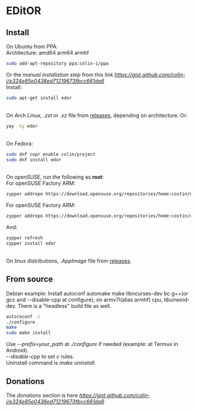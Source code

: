 # EDitOR

## Install
On Ubuntu from PPA.\
Architecture: amd64 arm64 armhf
```sh
sudo add-apt-repository ppa:colin-i/ppa
```
Or the *manual installation step* from this link *https://gist.github.com/colin-i/e324e85e0438ed71219673fbcc661da6* \
Install:
```sh
sudo apt-get install edor
```
\
On Arch Linux, <i>.zst</i> or <i>.xz</i> file from [releases](https://github.com/colin-i/edor/releases), depending on architecture. Or:
```sh
yay -Sy edor
```
\
On Fedora:
```sh
sudo dnf copr enable colin/project
sudo dnf install edor
```
\
On openSUSE, run the following as __root__:\
For openSUSE Factory ARM:
```sh
zypper addrepo https://download.opensuse.org/repositories/home:costin/openSUSE_Factory_ARM/home:costin.repo
```
For openSUSE Factory ARM:
```sh
zypper addrepo https://download.opensuse.org/repositories/home:costin/openSUSE_Factory/home:costin.repo
```
And:
```sh
zypper refresh
zypper install edor
```
\
On linux distributions, <i>.AppImage</i> file from [releases](https://github.com/colin-i/edor/releases).

## From source
Debian example: Install autoconf automake make libncurses-dev bc g++(or gcc and --disable-cpp at configure); on armv7l(alias armhf) cpu, libunwind-dev. There is a "headless" build file as well.
```sh
autoreconf -i
./configure
make
sudo make install
```
Use *\-\-prefix=your_path* at *./configure* if needed (example: at Termux in Android).\
*\-\-disable\-cpp* to set c rules.\
Uninstall command is *make uninstall*.

## Donations
The *donations* section is here
*https://gist.github.com/colin-i/e324e85e0438ed71219673fbcc661da6*
